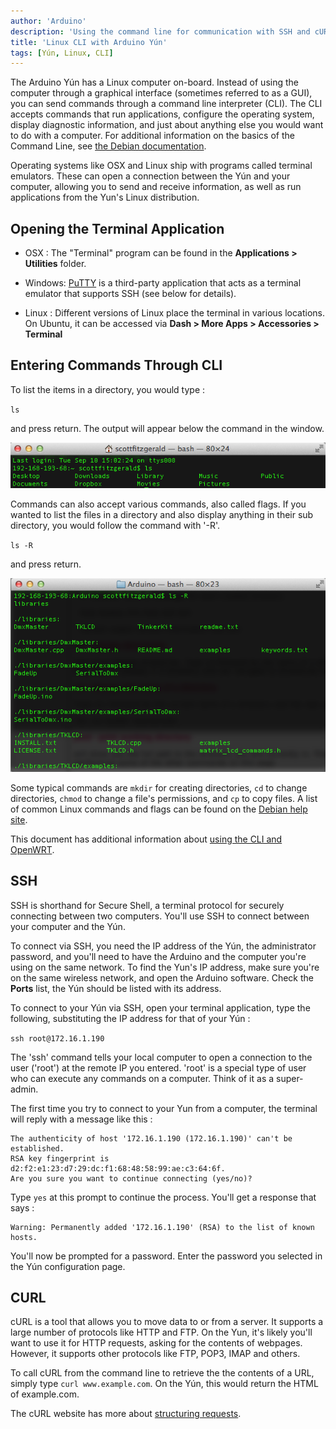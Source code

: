 ```yaml
---
author: 'Arduino'
description: 'Using the command line for communication with SSH and cURL.'
title: 'Linux CLI with Arduino Yún'
tags: [Yún, Linux, CLI]
---
```


The Arduino Yún has a Linux computer on-board. Instead of using the computer through a graphical interface (sometimes referred to as a GUI), you can send commands through a command line interpreter (CLI). The CLI accepts commands that run applications, configure the operating system, display diagnostic information, and just about anything else you would want to do with a computer. For additional information on the basics of the Command Line, see [the Debian documentation](https://wiki.debian.org/CommandLineInterface).

Operating systems like OSX and Linux ship with programs called terminal emulators. These can open a connection between the Yún and your computer, allowing you to send and receive information, as well as run applications from the Yun's Linux distribution.

## Opening the Terminal Application

- OSX : The "Terminal" program can be found in the **Applications > Utilities** folder.

- Windows: [PuTTY](http://www.chiark.greenend.org.uk/~sgtatham/putty/) is a third-party application that acts as a terminal emulator that supports SSH (see below for details).

- Linux : Different versions of Linux place the terminal in various locations. On Ubuntu, it can be accessed via **Dash > More Apps > Accessories > Terminal**

## Entering Commands Through CLI

To list the items in a directory, you would type :

`ls`

and press return. The output will appear below the command in the window.

![Terminal output.](assets/CLIlsCommand.png)

Commands can also accept various commands, also called flags. If you wanted to list the files in a directory and also display  anything in their sub directory, you would follow the command with '-R'.

`ls -R`

and press return.

![Terminal output.](assets/CLIlsFlag.png)

Some typical commands are `mkdir` for creating directories, `cd` to change directories, `chmod` to change a file's permissions, and `cp` to copy files. A list of common Linux commands and flags can be found on the [Debian help site](http://www.debianhelp.co.uk/commands.htm).

This document has additional information about [using the CLI and OpenWRT](http://wiki.openwrt.org/doc/howto/user.beginner.cli).

## SSH

SSH is shorthand for Secure Shell, a terminal protocol for securely connecting between two computers. You'll use SSH to connect between your computer and the Yún.

To connect via SSH, you need the IP address of the Yún, the administrator password, and you'll need to have the Arduino and the computer you're using on the same network. To find the Yun's IP address, make sure you're on the same wireless network, and open the Arduino software. Check the **Ports** list, the Yún should be listed with its address.

To connect to your Yún via SSH, open your terminal application, type the following, substituting the IP address for that of your Yún :

`ssh root@172.16.1.190`

The 'ssh' command tells your local computer to open a connection to the user ('root') at the remote IP you entered. 'root' is a special type of user who can execute any commands on a computer. Think of it as a super-admin.

The first time you try to connect to your Yun from a computer, the terminal will reply with a message like this :

```
The authenticity of host '172.16.1.190 (172.16.1.190)' can't be established.
RSA key fingerprint is d2:f2:e1:23:d7:29:dc:f1:68:48:58:99:ae:c3:64:6f.
Are you sure you want to continue connecting (yes/no)?
```

Type `yes` at this prompt to continue the process. You'll get a response that says  :

```
Warning: Permanently added '172.16.1.190' (RSA) to the list of known hosts.
```

You'll now be prompted for a password. Enter the password you selected in the Yún configuration page.

## CURL

cURL is a tool that allows you to move data to or from a server. It supports a large number of protocols like HTTP and FTP. On the Yun, it's likely you'll want to use it for HTTP requests, asking for the contents of webpages. However, it supports other protocols like FTP, POP3, IMAP and others.

To call cURL from the command line to retrieve the the contents of a URL, simply type `curl www.example.com`. On the Yún, this would return the HTML of example.com.

The cURL website has more about [structuring requests](http://curl.haxx.se/docs/httpscripting.html).